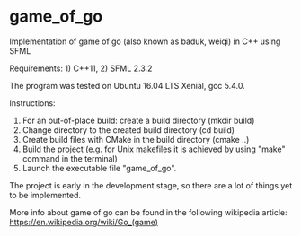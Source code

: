 # game_of_go
Implementation of game of go (also known as baduk, weiqi) in C++ using SFML

Requirements: 1) C++11, 2) SFML 2.3.2

The program was tested on Ubuntu 16.04 LTS Xenial, gcc 5.4.0.

Instructions:

1) For an out-of-place build: create a build directory (mkdir build)
2) Change directory to the created build directory (cd build)
3) Create build files with CMake in the build directory (cmake ..)
4) Build the project (e.g. for Unix makefiles it is achieved by using "make" command in the terminal)
5) Launch the executable file "game_of_go".

The project is early in the development stage, so there are a lot of things yet to be implemented.

More info about game of go can be found in the following wikipedia article: https://en.wikipedia.org/wiki/Go_(game)
